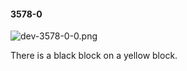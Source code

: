 #### 3578-0
![dev-3578-0-0.png](https://github.com/lil-lab/nlvr/raw/master/nlvr/dev/images/1/dev-3578-0-0.png "dev-3578-0-0.png")

There is a black block on a yellow block.